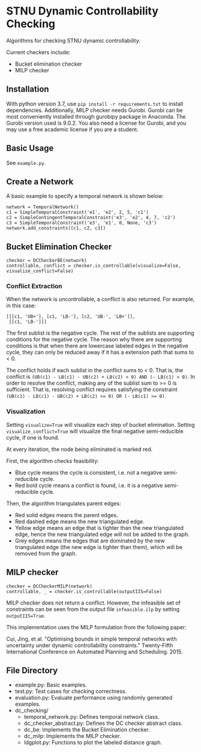 # STNU Dynamic Controllability Checking

Algorithms for checking STNU dynamic controllability.

Current checkers include:
* Bucket elimination checker
* MILP checker

## Installation

With python version 3.7, use `pip install -r requirements.txt` to install dependencies.
Additionally, MILP checker needs Gurobi. Gurobi can be most conveniently installed through gurobipy package in Anaconda. The Gurobi version used is 9.0.2. You also need a license for Gurobi, and you may use a free academic license if you are a student.

## Basic Usage

See `example.py`.

## Create a Network

A basic example to specify a temporal network is shown below:
```
network = TemporalNetwork()
c1 = SimpleTemporalConstraint('e1', 'e2', 2, 5, 'c1')
c2 = SimpleContingentTemporalConstraint('e3', 'e2', 4, 7, 'c2')
c3 = SimpleTemporalConstraint('e3', 'e1', 0, None, 'c3')
network.add_constraints([c1, c2, c3])
```

## Bucket Elimination Checker

```
checker = DCCheckerBE(network)
controllable, conflict = checker.is_controllable(visualize=False, visualize_conflict=False)
```

### Conflict Extraction

When the network is uncontrollable, a conflict is also returned. For example, in this case:
```
[[[c1, 'UB+'], [c1, 'LB-'], [c2, 'UB-', 'LB+']],
 [[c1, 'LB-']]]
```
The first sublist is the negative cycle. The rest of the sublists are supporting conditions for the negative cycle.
The reason why there are supporting conditions is that when there are lowercase labeled edges in the negative cycle, they can only be reduced away if it has a extension path that sums to < 0.

The conflict holds if each sublist in the conflict sums to < 0. That is, the conflict is `(UB(c1) - LB(c1) - UB(c2) + LB(c2) < 0) AND (- LB(c1) < 0)`. In order to resolve the conflict, making any of the sublist sum to >= 0 is sufficient. That is, resolving conflict requires satisfying the constraint `(UB(c1) - LB(c1) - UB(c2) + LB(c2) >= 0) OR (- LB(c1) >= 0)`.

### Visualization

Setting `visualize=True` will visualize each step of bucket elimination. 
Setting `visualize_conflict=True` will visualize the final negative semi-reducible cycle, if one is found.

At every iteration, the node being eliminated is marked red.

First, the algorithm checks feasibility:
* Blue cycle means the cycle is consistent, i.e. not a negative semi-reducible cycle.
* Red bold cycle means a conflict is found, i.e. it is a negative semi-reducible cycle.

Then, the algorithm triangulates parent edges:
* Red solid edges means the parent edges.
* Red dashed edge means the new triangulated edge.
* Yellow edge means an edge that is tighter than the new triangulated edge, hence the new triangulated edge will not be added to the graph.
* Grey edges means the edges that are dominated by the new triangulated edge (the new edge is tighter than them), which will be removed from the graph.

## MILP checker

```
checker = DCCheckerMILP(network)
controllable, _ = checker.is_controllable(outputIIS=False)
```

MILP checker does not return a conflict. However, the infeasible set of constraints can be seen from the output file `infeasible.ilp` by setting `outputIIS=True`.

This implementation uses the MILP formulation from the following paper:

Cui, Jing, et al. "Optimising bounds in simple temporal networks with uncertainty under dynamic controllability constraints." Twenty-Fifth International Conference on Automated Planning and Scheduling. 2015.


## File Directory

* example.py: Basic examples.
* test.py: Test cases for checking correctness.
* evaluation.py: Evaluate performance using randomly generated examples.
* dc_checking/
	* temporal_network.py: Defines temporal network class.
	* dc_checker_abstract.py: Defines the DC checker abstract class.
	* dc_be: Implements the Bucket Elimination checker.
	* dc_milp: Implements the MILP checker.
	* ldgplot.py: Functions to plot the labeled distance graph.

